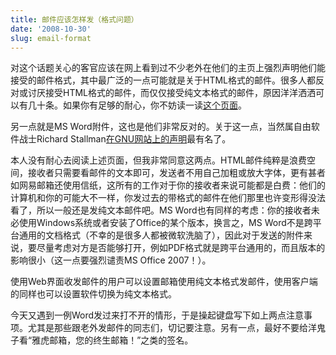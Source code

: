 ```yaml
---
title: 邮件应该怎样发（格式问题）
date: '2008-10-30'
slug: email-format
---
```


对这个话题关心的客官应该在网上看到过不少老外在他们的主页上强烈声明他们能接受的邮件格式，其中最广泛的一点可能就是关于HTML格式的邮件。很多人都反对或讨厌接受HTML格式的邮件，而仅仅接受纯文本格式的邮件，原因洋洋洒洒可以有几十条。如果你有足够的耐心，你不妨读一读[这个页面](http://expita.com/nomime.html)。

另一点就是MS Word附件，这也是他们非常反对的。关于这一点，当然属自由软件战士Richard Stallman[在GNU网站上的声明](http://www.gnu.org/philosophy/no-word-attachments.html)最有名了。

本人没有耐心去阅读上述页面，但我非常同意这两点。HTML邮件纯粹是浪费空间，接收者只需要看邮件的文本即可，发送者不用自己加粗或放大字体，更有甚者如网易邮箱还使用信纸，这所有的工作对于你的接收者来说可能都是白费：他们的计算机和你的可能大不一样，你发过去的带格式的邮件在他们那里也许变形得没法看了，所以一般还是发纯文本邮件吧。MS Word也有同样的考虑：你的接收者未必使用Windows系统或者安装了Office的某个版本，换言之，MS Word不是跨平台通用的文档格式（不幸的是很多人都被微软洗脑了），因此对于发送的附件来说，要尽量考虑对方是否能够打开，例如PDF格式就是跨平台通用的，而且版本的影响很小（这一点要强烈谴责MS Office 2007！）。

使用Web界面收发邮件的用户可以设置邮箱使用纯文本格式发邮件，使用客户端的同样也可以设置软件切换为纯文本格式。

今天又遇到一例Word发过来打不开的情形，于是操起键盘写下如上两点注意事项。尤其是那些跟老外发邮件的同志们，切记要注意。另有一点，最好不要给洋鬼子看“雅虎邮箱，您的终生邮箱！”之类的签名。
